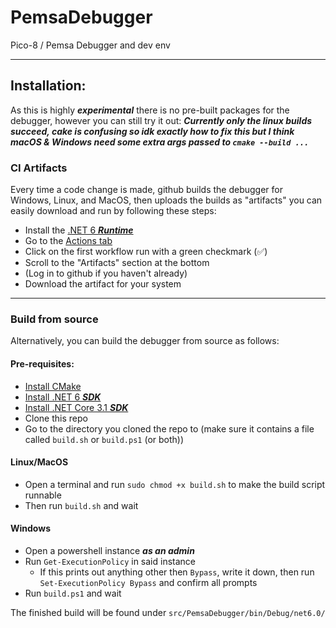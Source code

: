 # PemsaDebugger
Pico-8 / Pemsa Debugger and dev env
___
## Installation:
As this is highly ***experimental*** there is no pre-built packages for the debugger, however you can still try it out:
***__Currently only the linux builds succeed, cake is confusing so idk exactly how to fix this but I think macOS & Windows need some extra args passed to `cmake --build ...`__***
### CI Artifacts
Every time a code change is made, github builds the debugger for Windows, Linux, and MacOS, then uploads the builds as "artifacts" you can easily download and run by following these steps:
- Install the [.NET 6 ***Runtime***](https://dotnet.microsoft.com/en-us/download/dotnet/6.0) 
- Go to the [Actions tab](https://github.com/Vawlpe/PemsaDebugger/actions)
- Click on the first workflow run with a green checkmark (✅)
- Scroll to the "Artifacts" section at the bottom
- (Log in to github if you haven't already)
- Download the artifact for your system
___
### Build from source
Alternatively, you can build the debugger from source as follows:
  #### Pre-requisites:
  - [Install CMake](https://cmake.org/install/)
  - [Install .NET 6 ***SDK***](https://dotnet.microsoft.com/en-us/download/dotnet/6.0)
  - [Install .NET Core 3.1 ***SDK***](https://dotnet.microsoft.com/en-us/download/dotnet/3.1)
  - Clone this repo
  - Go to the directory you cloned the repo to (make sure it contains a file called `build.sh` or `build.ps1` (or both))

  #### Linux/MacOS
  - Open a terminal and run `sudo chmod +x build.sh` to make the build script runnable
  - Then run `build.sh` and wait

  #### Windows
  - Open a powershell instance ***as an admin***
  - Run `Get-ExecutionPolicy` in said instance
    - If this prints out anything other then `Bypass`, write it down, then run `Set-ExecutionPolicy Bypass` and confirm all prompts
  - Run `build.ps1` and wait

The finished build will be found under `src/PemsaDebugger/bin/Debug/net6.0/`